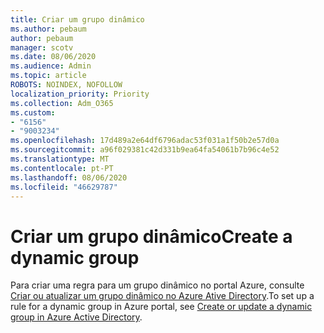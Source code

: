 ```yaml
---
title: Criar um grupo dinâmico
ms.author: pebaum
author: pebaum
manager: scotv
ms.date: 08/06/2020
ms.audience: Admin
ms.topic: article
ROBOTS: NOINDEX, NOFOLLOW
localization_priority: Priority
ms.collection: Adm_O365
ms.custom:
- "6156"
- "9003234"
ms.openlocfilehash: 17d489a2e64df6796adac53f031a1f50b2e57d0a
ms.sourcegitcommit: a96f029381c42d331b9ea64fa54061b7b96c4e52
ms.translationtype: MT
ms.contentlocale: pt-PT
ms.lasthandoff: 08/06/2020
ms.locfileid: "46629787"
---
```

# <a name="create-a-dynamic-group"></a><span data-ttu-id="9f832-102">Criar um grupo dinâmico</span><span class="sxs-lookup"><span data-stu-id="9f832-102">Create a dynamic group</span></span>

<span data-ttu-id="9f832-103">Para criar uma regra para um grupo dinâmico no portal Azure, consulte [Criar ou atualizar um grupo dinâmico no Azure Ative Directory](https://docs.microsoft.com/azure/active-directory/users-groups-roles/groups-create-rule).</span><span class="sxs-lookup"><span data-stu-id="9f832-103">To set up a rule for a dynamic group in Azure portal, see [Create or update a dynamic group in Azure Active Directory](https://docs.microsoft.com/azure/active-directory/users-groups-roles/groups-create-rule).</span></span>